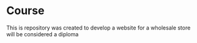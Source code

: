 # Course
This is repository was created to develop a website for a wholesale store will be considered a diploma
